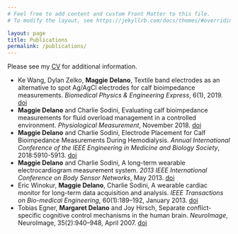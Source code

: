 ```yaml
---
# Feel free to add content and custom Front Matter to this file.
# To modify the layout, see https://jekyllrb.com/docs/themes/#overriding-theme-defaults

layout: page
title: Publications
permalink: /publications/
---
```


Please see my <a href="../cv_mkd.pdf" target="_blank">CV</a> for additional information.

* Ke Wang, Dylan Zelko, **Maggie Delano**, Textile band electrodes as an alternative to spot Ag/AgCl electrodes for calf bioimpedance measurements. _Biomedical Physics & Engineering Express_, 6(1), 2019. [doi](https://doi.org/10.1088/2057-1976/ab5b02)
* **Maggie Delano** and Charlie Sodini, Evaluating calf bioimpedance measurements for fluid overload management in a controlled environment. _Physiological Measurement_, November 2018. [doi](http://dx.doi.org/10.1088/1361-6579/aaf277)
 * **Maggie Delano** and Charlie Sodini, Electrode Placement for Calf Bioimpedance Measurements During Hemodialysis. _Annual International Conference of the IEEE Engineering in Medicine and Biology Society_, 2018:5910-5913. [doi](http://dx.doi.org/10.1109/EMBC.2018.8513563)
* **Maggie Delano** and Charlie Sodini, A long-term wearable electrocardiogram measurement system. _2013 IEEE International Conference on Body Sensor Networks_, May 2013. [doi](http://dx.doi.org/10.1109/BSN.2013.6575459)
* Eric Winokur, **Maggie Delano**, Charlie Sodini, A wearable cardiac monitor for long-term data acquisition and analysis. _IEEE Transactions on Bio-medical Engineering_, 60(1):189–192, January 2013. [doi](http://dx.doi.org/10.1109/TBME.2012.2217958)
* Tobias Egner, **Margaret Delano** and Joy Hirsch, Separate conflict-specific cognitive control mechanisms in the human brain. _NeuroImage_, NeuroImage, 35(2):940–948, April 2007. [doi](http://dx.doi.org/10.1016/j.neuroimage.2006.11.061)


